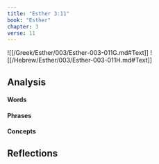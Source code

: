 ```yaml
---
title: "Esther 3:11"
book: "Esther"
chapter: 3
verse: 11
---
```

![[/Greek/Esther/003/Esther-003-011G.md#Text]]
![[/Hebrew/Esther/003/Esther-003-011H.md#Text]]

## Analysis

#### Words

#### Phrases

#### Concepts

## Reflections
